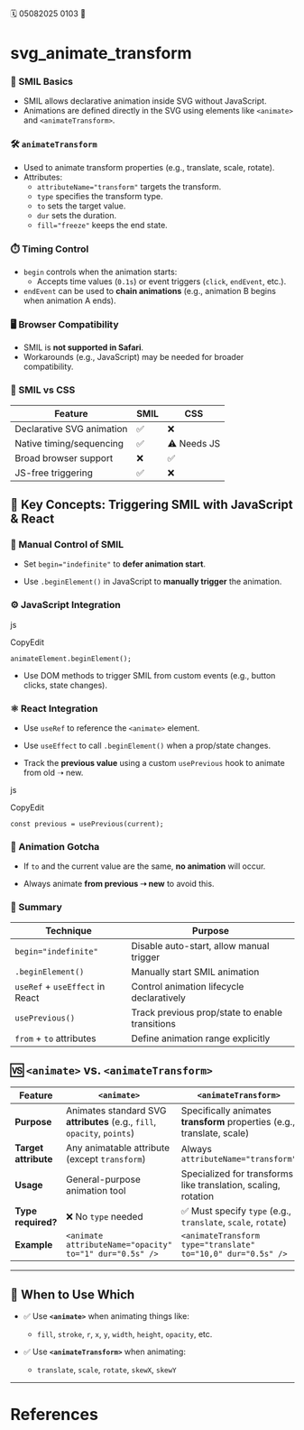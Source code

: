 🗓️ 05082025 0103
📎

# svg_animate_transform
### 🧩 SMIL Basics
- SMIL allows declarative animation inside SVG without JavaScript.
- Animations are defined directly in the SVG using elements like `<animate>` and `<animateTransform>`.

### 🛠️ `animateTransform`
- Used to animate transform properties (e.g., translate, scale, rotate).
- Attributes:
    - `attributeName="transform"` targets the transform.
    - `type` specifies the transform type.
    - `to` sets the target value.
    - `dur` sets the duration.
    - `fill="freeze"` keeps the end state.
### ⏱️ Timing Control
- `begin` controls when the animation starts:
    - Accepts time values (`0.1s`) or event triggers (`click`, `endEvent`, etc.).
- `endEvent` can be used to **chain animations** (e.g., animation B begins when animation A ends).

### 🖥️ Browser Compatibility
- SMIL is **not supported in Safari**.
- Workarounds (e.g., JavaScript) may be needed for broader compatibility.
### 🎨 SMIL vs CSS

| Feature                   | SMIL | CSS         |
| ------------------------- | ---- | ----------- |
| Declarative SVG animation | ✅    | ❌           |
| Native timing/sequencing  | ✅    | ⚠️ Needs JS |
| Broad browser support     | ❌    | ✅           |
| JS-free triggering        | ✅    | ❌           |

## 🔑 Key Concepts: Triggering SMIL with JavaScript & React

### 🧩 Manual Control of SMIL

- Set `begin="indefinite"` to **defer animation start**.
    
- Use `.beginElement()` in JavaScript to **manually trigger** the animation.
    

### ⚙️ JavaScript Integration

js

CopyEdit

`animateElement.beginElement();`

- Use DOM methods to trigger SMIL from custom events (e.g., button clicks, state changes).
    

### ⚛️ React Integration

- Use `useRef` to reference the `<animate>` element.
    
- Use `useEffect` to call `.beginElement()` when a prop/state changes.
    
- Track the **previous value** using a custom `usePrevious` hook to animate from old ➝ new.
    

js

CopyEdit

`const previous = usePrevious(current);`

### 🧠 Animation Gotcha

- If `to` and the current value are the same, **no animation** will occur.
    
- Always animate **from previous ➝ new** to avoid this.
    

### 🧠 Summary

|Technique|Purpose|
|---|---|
|`begin="indefinite"`|Disable auto-start, allow manual trigger|
|`.beginElement()`|Manually start SMIL animation|
|`useRef` + `useEffect` in React|Control animation lifecycle declaratively|
|`usePrevious()`|Track previous prop/state to enable transitions|
|`from` + `to` attributes|Define animation range explicitly|

## 🆚 `<animate>` vs. `<animateTransform>`

|Feature|`<animate>`|`<animateTransform>`|
|---|---|---|
|**Purpose**|Animates standard SVG **attributes** (e.g., `fill`, `opacity`, `points`)|Specifically animates **transform** properties (e.g., translate, scale)|
|**Target attribute**|Any animatable attribute (except `transform`)|Always `attributeName="transform"`|
|**Usage**|General-purpose animation tool|Specialized for transforms like translation, scaling, rotation|
|**Type required?**|❌ No `type` needed|✅ Must specify `type` (e.g., `translate`, `scale`, `rotate`)|
|**Example**|`<animate attributeName="opacity" to="1" dur="0.5s" />`|`<animateTransform type="translate" to="10,0" dur="0.5s" />`|

---

## 🧠 When to Use Which

- ✅ Use **`<animate>`** when animating things like:
    
    - `fill`, `stroke`, `r`, `x`, `y`, `width`, `height`, `opacity`, etc.
        
- ✅ Use **`<animateTransform>`** when animating:
    
    - `translate`, `scale`, `rotate`, `skewX`, `skewY`

---
# References
